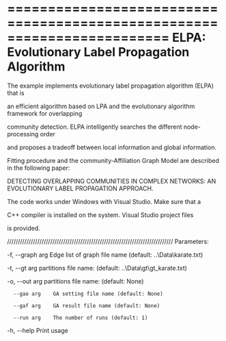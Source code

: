 ========================================================================
    ELPA: Evolutionary Label Propagation Algorithm
========================================================================

The example implements evolutionary label propagation algorithm (ELPA) that is

an efficient algorithm based on LPA and the evolutionary algorithm framework for overlapping 

community detection. ELPA intelligently searches the different node-processing order 

and proposes a tradeoff between local information and global information. 

Fitting procedure and the community-Affiliation Graph Model are described in the following paper:

DETECTING OVERLAPPING COMMUNITIES IN COMPLEX NETWORKS: AN EVOLUTIONARY LABEL PROPAGATION APPROACH.


The code works under Windows with Visual Studio. Make sure that a

C++ compiler is installed on the system. Visual Studio project files

is provided. 


/////////////////////////////////////////////////////////////////////////////
Parameters:

   -f, --graph arg  Edge list of graph file name (default: ..\Data\karate.txt)
   
   -t, --gt arg     partitions file name: (default: ..\Data\gt\gt_karate.txt)
   
   -o, --out arg    partitions file name: (default: None)
   
      --gao arg    GA setting file name (default: None)
      
      --gaf arg    GA result file name (default: None)
      
      --run arg    The number of runs (default: 1)
      
  -h, --help       Print usage
  
   
   
